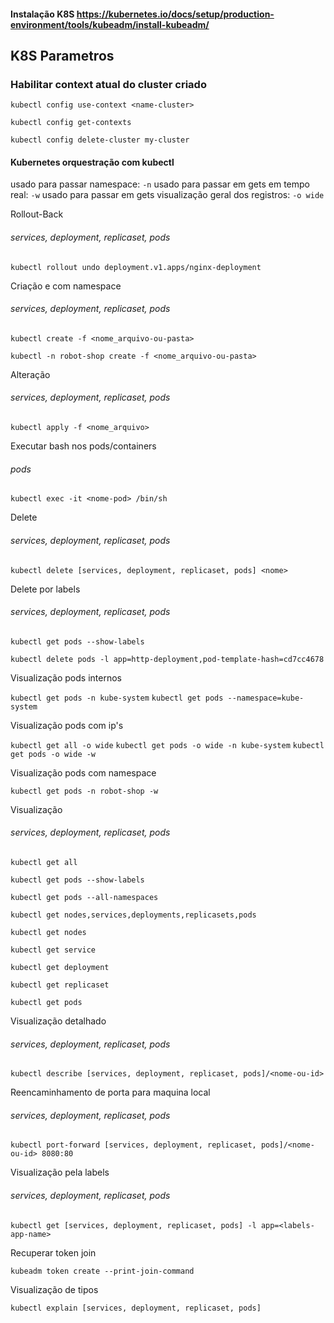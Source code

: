 #### Instalação K8S https://kubernetes.io/docs/setup/production-environment/tools/kubeadm/install-kubeadm/

## K8S Parametros

### Habilitar context atual do cluster criado

`kubectl config use-context <name-cluster>`

`kubectl config get-contexts`

`kubectl config delete-cluster my-cluster`

#### Kubernetes orquestração com kubectl

usado para passar namespace: `-n`
usado para passar em gets em tempo real: `-w`
usado para passar em gets visualização geral dos registros: `-o wide`

Rollout-Back

###### services, deployment, replicaset, pods

`kubectl rollout undo deployment.v1.apps/nginx-deployment`

Criação e com namespace

###### services, deployment, replicaset, pods

`kubectl create -f <nome_arquivo-ou-pasta>`

`kubectl -n robot-shop create -f <nome_arquivo-ou-pasta>`

Alteração

###### services, deployment, replicaset, pods

`kubectl apply -f <nome_arquivo>`

Executar bash nos pods/containers

###### pods

`kubectl exec -it <nome-pod> /bin/sh`

Delete

###### services, deployment, replicaset, pods

`kubectl delete [services, deployment, replicaset, pods] <nome>`

Delete por labels

###### services, deployment, replicaset, pods

`kubectl get pods --show-labels`

`kubectl delete pods -l app=http-deployment,pod-template-hash=cd7cc4678`

Visualização pods internos

`kubectl get pods -n kube-system`
`kubectl get pods --namespace=kube-system`

Visualização pods com ip's

`kubectl get all -o wide`
`kubectl get pods -o wide -n kube-system`
`kubectl get pods -o wide -w`

Visualização pods com namespace

`kubectl get pods -n robot-shop -w`

Visualização

###### services, deployment, replicaset, pods

`kubectl get all`

`kubectl get pods --show-labels`

`kubectl get pods --all-namespaces`

`kubectl get nodes,services,deployments,replicasets,pods`

`kubectl get nodes`

`kubectl get service`

`kubectl get deployment`

`kubectl get replicaset`

`kubectl get pods`

Visualização detalhado

###### services, deployment, replicaset, pods

`kubectl describe [services, deployment, replicaset, pods]/<nome-ou-id>`

Reencaminhamento de porta para maquina local

###### services, deployment, replicaset, pods

`kubectl port-forward [services, deployment, replicaset, pods]/<nome-ou-id> 8080:80`

Visualização pela labels

###### services, deployment, replicaset, pods

`kubectl get [services, deployment, replicaset, pods] -l app=<labels-app-name>`

Recuperar token join

`kubeadm token create --print-join-command`

Visualização de tipos

`kubectl explain [services, deployment, replicaset, pods]`
